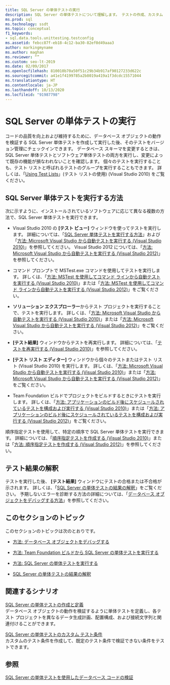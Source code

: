 ```yaml
---
title: SQL Server の単体テストの実行
description: SQL Server の単体テストについて理解します。 テストの作成、カスタム テスト条件の作成、テストの実行、および結果の解釈に関するリソースを確認します。
ms.prod: sql
ms.technology: ssdt
ms.topic: conceptual
f1_keywords:
- sql.data.tools.unittesting.testconfig
ms.assetid: febcc87f-eb18-4c12-ba30-82ef0d49aaa3
author: markingmyname
ms.author: maghan
ms.reviewer: “”
ms.custom: seo-lt-2019
ms.date: 02/09/2017
ms.openlocfilehash: 810010b70a50f51c29b34b917af90127233d622c
ms.sourcegitcommit: a41e1f4199785a2b8019a419a1f3dcdc15571044
ms.translationtype: HT
ms.contentlocale: ja-JP
ms.lasthandoff: 10/13/2020
ms.locfileid: "91987798"
---
```

# <a name="running-sql-server-unit-tests"></a>SQL Server の単体テストの実行

コードの品質を向上および維持するために、データベース オブジェクトの動作を検証する SQL Server 単体テストを作成して実行した後、そのテストをバージョン管理にチェックインできます。 データベース スキーマを変更するときは、SQL Server 単体テストとソフトウェア単体テストの両方を実行し、変更によって既存の機能が損なわれないことを確認します。 個々のテストを実行することも、テスト リストと呼ばれるテストのグループを実行することもできます。 詳しくは、「[Using Test Lists](/previous-versions/visualstudio/visual-studio-2010/ms182461(v=vs.100))」(テスト リストの使用) (Visual Studio 2010) をご覧ください。  
  
## <a name="ways-to-run-sql-server-unit-tests"></a>SQL Server 単体テストを実行する方法  
次に示すように、インストールされているソフトウェアに応じて異なる複数の方法で、SQL Server 単体テストを実行できます。  
  
-   Visual Studio 2010 の **[テスト ビュー]** ウィンドウを使ってテストを実行します。 詳細については、「[SQL Server 単体テストを実行する方法](../ssdt/how-to-run-sql-server-unit-tests.md)」および「[方法: Microsoft Visual Studio から自動テストを実行する (Visual Studio 2010)](/previous-versions/visualstudio/visual-studio-2010/ms182470(v=vs.100))」を参照してください。 Visual Studio 2012 については、「[方法: Microsoft Visual Studio から自動テストを実行する (Visual Studio 2012)](/previous-versions/ms182470(v=vs.140))」を参照してください。  
  
-   コマンド プロンプトで MSTest.exe コマンドを使用してテストを実行します。 詳しくは、「[方法: MSTest を使用してコマンド ラインから自動テストを実行する (Visual Studio 2010)](/previous-versions/visualstudio/visual-studio-2010/ms182487(v=vs.100))」または「[方法: MSTest を使用してコマンド ラインから自動テストを実行する (Visual Studio 2012)](/previous-versions/ms182487(v=vs.140))」をご覧ください。  
  
-   **ソリューション エクスプローラー**からテスト プロジェクトを実行することで、テストを実行します。 詳しくは、「[方法: Microsoft Visual Studio から自動テストを実行する (Visual Studio 2010)](/previous-versions/visualstudio/visual-studio-2010/ms182470(v=vs.100))」または「[方法: Microsoft Visual Studio から自動テストを実行する (Visual Studio 2012)](/previous-versions/ms182470(v=vs.140))」をご覧ください。  
  
-   **[テスト結果]** ウィンドウからテストを再実行します。 詳細については、「[テストを再実行する (Visual Studio 2010)](/previous-versions/visualstudio/visual-studio-2010/ms182472(v=vs.100))」を参照してください。  
  
-   **[テスト リスト エディター]** ウィンドウから個々のテストまたはテスト リスト (Visual Studio 2010) を実行します。 詳しくは、「[方法: Microsoft Visual Studio から自動テストを実行する (Visual Studio 2010)](/previous-versions/visualstudio/visual-studio-2010/ms182470(v=vs.100))」または「[方法: Microsoft Visual Studio から自動テストを実行する (Visual Studio 2012)](/previous-versions/ms182470(v=vs.140))」をご覧ください。  
  
-   Team Foundation ビルドでプロジェクトをビルドするときにテストを実行します。 詳しくは、「[方法: アプリケーションのビルド後にスケジュールされているテストを構成および実行する (Visual Studio 2010)](/previous-versions/visualstudio/visual-studio-2010/ms182465(v=vs.100))」または「[方法: アプリケーションのビルド後にスケジュールされているテストを構成および実行する (Visual Studio 2012)](/previous-versions/visualstudio/visual-studio-2012/ms182465(v=vs.110))」をご覧ください。  
  
順序指定テストを使用して、特定の順序で SQL Server 単体テストを実行できます。 詳細については、「[順序指定テストを作成する (Visual Studio 2010)](/previous-versions/visualstudio/visual-studio-2010/ms182631(v=vs.100))」または「[方法: 順序指定テストを作成する (Visual Studio 2012)](/previous-versions/ms182631(v=vs.140))」を参照してください。  
  
## <a name="interpreting-tests-results"></a>テスト結果の解釈  
テストを実行した後、 **[テスト結果]** ウィンドウにテストの合格または不合格が示されます。 詳しくは、「[SQL Server の単体テストの結果の解釈](../ssdt/interpreting-sql-server-unit-test-results.md)」をご覧ください。 予期しないエラーを診断する方法の詳細については、「[データベース オブジェクトをデバッグする方法](../ssdt/how-to-debug-database-objects.md)」を参照してください。  
  
## <a name="topics-in-this-section"></a>このセクションのトピック  
このセクションのトピックは次のとおりです。  
  
-   [方法: データベース オブジェクトをデバッグする](../ssdt/how-to-debug-database-objects.md)  
  
-   [方法: Team Foundation ビルドから SQL Server の単体テストを実行する](../ssdt/how-to-run-sql-server-unit-tests-from-team-foundation-build.md)  
  
-   [方法:  SQL Server の単体テストを実行する](../ssdt/how-to-run-sql-server-unit-tests.md)  
  
-   [SQL Server の単体テストの結果の解釈](../ssdt/interpreting-sql-server-unit-test-results.md)  
  
## <a name="related-scenarios"></a>関連するシナリオ  
[SQL Server の単体テストの作成と定義](../ssdt/creating-and-defining-sql-server-unit-tests.md)  
データベース オブジェクトの動作を検証するように単体テストを定義し、各テスト プロジェクトを異なるデータ生成計画、配置構成、および接続文字列と関連付けることができます。  
  
[SQL Server の単体テストのカスタム テスト条件](../ssdt/custom-test-conditions-for-sql-server-unit-tests.md)  
カスタムのテスト条件を作成して、既定のテスト条件で検証できない条件をテストできます。  
  
## <a name="see-also"></a>参照  
[SQL Server の単体テストを使用したデータベース コードの検証](../ssdt/verifying-database-code-by-using-sql-server-unit-tests.md)  
